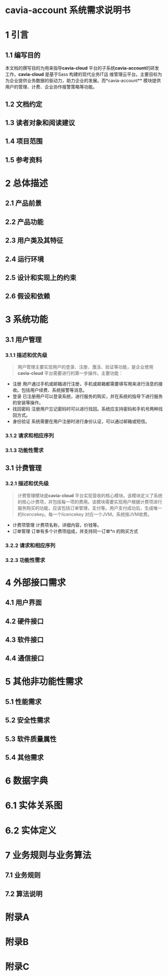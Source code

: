 # cavia-account 系统需求说明书

# 1 引言
## 1.1 编写目的
本文档的撰写目的为用来指导**cavia-cloud** 平台的子系统**cavia-account**的研发工作。**cavia-cloud** 是基于Sass 构建的现代业务IT运
维管理云平台。主要目标为为企业提供业务数据的驱动力，助力企业的发展。而*cavia-account** 模块提供用户的管理、计费、企业协作报警策略等功能。

## 1.2 文档约定
## 1.3 读者对象和阅读建议
## 1.4 项目范围
## 1.5 参考资料

# 2 总体描述
## 2.1 产品前景
## 2.2 产品功能
## 2.3 用户类及其特征
## 2.4 运行环境
## 2.5 设计和实现上的约束
## 2.6 假设和依赖

# 3 系统功能
## 3.1 用户管理
### 3.1.1 描述和优先级
> 用户管理主要实现用户的登录、注册、激活、验证等功能，是企业使用**cavia-cloud** 平台需要进行的第一步操作。主要功能：

* 注册 用户通过手机或邮箱进行注册，手机或邮箱都需要填写用来进行消息的接收。包括用户续费、系统报警等消息。
* 登录 已注册用户可以登录系统，进行服务的购买，并在系统的指导下进行服务的安装等操作。
* 找回密码 注册用户忘记密码时可以进行找回。系统应支持密码和手机号两种找回方式。
* 身份验证 系统需要在用户注册时进行身份认证，可以通过邮箱或短信。

### 3.1.2 请求和相应序列
### 3.1.3 功能性需求

## 3.1 计费管理
### 3.2.1 描述和优先级
> 计费管理模块是**cavia-cloud** 平台实现营收的核心模块。该模块定义了系统的核心计费项，并包括每一项的费用。该模块需要实现用户根据计费项进行服务购买的功能，应该包括订单管理，支付等。用户支付成功后，生成唯一的licencekey。每一个licencekey 对应一个JVM。系统按JVM收费。

* 计费项管理 计费项名称，详细内容，价钱等。
* 订单管理 订单有多个计费项组成，并支持同一订单\*n 的购买方式

### 3.2.2 请求和相应序列
### 3.2.3 功能性需求

# 4 外部接口需求
## 4.1 用户界面
## 4.2 硬件接口
## 4.3 软件接口
## 4.4 通信接口

# 5 其他非功能性需求
## 5.1 性能需求
## 5.2 安全性需求
## 5.3 软件质量属性
## 5.4 其他需求

# 6 数据字典
# 6.1 实体关系图
# 6.2 实体定义

# 7 业务规则与业务算法
## 7.1 业务规则
## 7.2 算法说明

# 附录A
# 附录B
# 附录C

